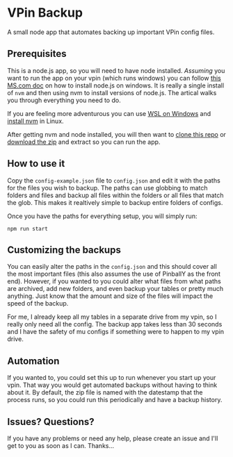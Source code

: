 # VPin Backup

A small node app that automates backing up important VPin config files.

## Prerequisites

This is a node.js app, so you will need to have node installed. _Assuming_ you want to run the app on your vpin (which runs windows) you can follow [this MS.com doc](https://learn.microsoft.com/en-us/windows/dev-environment/javascript/nodejs-on-windows) on how to install node.js on windows. It is really a single install of `nvm` and then using nvm to install versions of node.js. The artical walks you through everything you need to do.

If you are feeling more adventurous you can use [WSL on Windows](https://learn.microsoft.com/en-us/windows/wsl/install) and [install nvm](https://github.com/nvm-sh/nvm) in Linux.

After getting nvm and node installed, you will then want to [clone this repo](https://github.com/git-guides/git-clone) or [download the zip](https://docs.github.com/en/repositories/working-with-files/using-files/downloading-source-code-archives#downloading-source-code-archives-from-the-repository-view) and extract so you can run the app.

## How to use it

Copy the `config-example.json` file to `config.json` and edit it with the paths for the files you wish to backup. The paths can use globbing to match folders and files and backup all files within the folders or all files that match the glob. This makes it realtively simple to backup entire folders of configs.

Once you have the paths for everything setup, you will simply run:

```
npm run start
```

## Customizing the backups

You can easily alter the paths in the `config.json` and this should cover all the most important files (this also assumes the use of PinballY as the front end). However, if you wanted to you could alter what files from what paths are archived, add new folders, and even backup your tables or pretty much anything. Just know that the amount and size of the files will impact the speed of the backup.

For me, I already keep all my tables in a separate drive from my vpin, so I really only need all the config. The backup app takes less than 30 seconds and I have the safety of mu configs if something were to happen to my vpin drive.

## Automation

If you wanted to, you could set this up to run whenever you start up your vpin. That way you would get automated backups without having to think about it. By default, the zip file is named with the datestamp that the process runs, so you could run this periodically and have a backup history.

## Issues? Questions?

If you have any problems or need any help, please create an issue and I'll get to you as soon as I can. Thanks...